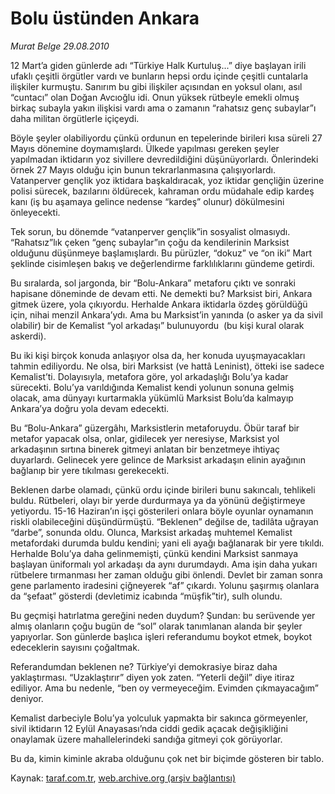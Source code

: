 # Bolu üstünden Ankara

*Murat Belge 29.08.2010*

<div class="yazi"><p>12 Mart’a giden günlerde adı “Türkiye Halk Kurtuluş...” diye başlayan irili ufaklı çeşitli örgütler vardı ve bunların hepsi ordu içinde çeşitli cuntalarla ilişkiler kurmuştu. Sanırım bu gibi ilişkiler açısından en yoksul olanı, asıl “cuntacı” olan Doğan Avcıoğlu idi. Onun yüksek rütbeyle emekli olmuş birkaç subayla yakın ilişkisi vardı ama o zamanın “rahatsız genç subaylar”ı daha militan örgütlerle içiçeydi.</p>
<p>Böyle şeyler olabiliyordu çünkü ordunun en tepelerinde birileri kısa süreli 27 Mayıs dönemine doymamışlardı. Ülkede yapılması gereken şeyler yapılmadan iktidarın yoz sivillere devredildiğini düşünüyorlardı. Önlerindeki örnek 27 Mayıs olduğu için bunun tekrarlanmasına çalışıyorlardı. Vatanperver gençlik yoz iktidara başkaldıracak, yoz iktidar gençliğin üzerine polisi sürecek, bazılarını öldürecek, kahraman ordu müdahale edip kardeş kanı (iş bu aşamaya gelince nedense “kardeş” olunur) dökülmesini önleyecekti. </p>
<p>Tek sorun, bu dönemde “vatanperver gençlik”in sosyalist olmasıydı. “Rahatsız”lık çeken “genç subaylar”ın çoğu da kendilerinin Marksist olduğunu düşünmeye başlamışlardı. Bu pürüzler, “dokuz” ve “on iki” Mart şeklinde cisimleşen bakış ve değerlendirme farklılıklarını gündeme getirdi. </p>
<p>Bu sıralarda, sol jargonda, bir “Bolu-Ankara” metaforu çıktı ve sonraki hapisane döneminde de devam etti. Ne demekti bu? Marksist biri, Ankara gitmek üzere, yola çıkıyordu. Herhalde Ankara iktidarla özdeş görüldüğü için, nihai menzil Ankara’ydı. Ama bu Marksist’in yanında (o asker ya da sivil olabilir) bir de Kemalist “yol arkadaşı” bulunuyordu  (bu kişi kural olarak askerdi).</p>
<p>Bu iki kişi birçok konuda anlaşıyor olsa da, her konuda uyuşmayacakları tahmin ediliyordu. Ne olsa, biri Marksist (ve hattâ Leninist), ötteki ise sadece Kemalist’ti. Dolayısıyla, metafora göre, yol arkadaşlığı Bolu’ya kadar sürecekti. Bolu’ya varıldığında Kemalist kendi yolunun sonuna gelmiş olacak, ama dünyayı kurtarmakla yükümlü Marksist Bolu’da kalmayıp Ankara’ya doğru yola devam edecekti. </p>
<p>Bu “Bolu-Ankara” güzergâhı, Marksistlerin metaforuydu. Öbür taraf bir metafor yapacak olsa, onlar, gidilecek yer neresiyse, Marksist yol arkadaşının sırtına binerek gitmeyi anlatan bir benzetmeye ihtiyaç duyarlardı. Gelinecek yere gelince de Marksist arkadaşın elinin ayağının bağlanıp bir yere tıkılması gerekecekti. </p>
<p>Beklenen darbe olamadı, çünkü ordu içinde birileri bunu sakıncalı, tehlikeli buldu. Rütbeleri, olayı bir yerde durdurmaya ya da yönünü değiştirmeye yetiyordu. 15-16 Haziran’ın işçi gösterileri onlara böyle oyunlar oynamanın riskli olabileceğini düşündürmüştü. “Beklenen” değilse de, tadilâta uğrayan “darbe”, sonunda oldu. Olunca, Marksist arkadaş muhtemel Kemalist metafordaki durumda buldu kendini; yani eli ayağı bağlanarak bir yere tıkıldı. Herhalde Bolu’ya daha gelinmemişti, çünkü kendini Marksist sanmaya başlayan üniformalı yol arkadaşı da aynı durumdaydı. Ama işin daha yukarı rütbelere tırmanması her zaman olduğu gibi önlendi. Devlet bir zaman sonra gene parlamento iradesini çiğneyerek “af” çıkardı. Yolunu şaşırmış olanlara da “şefaat” gösterdi (devletimiz icabında “müşfik”tir), sulh olundu.</p>
<p>Bu geçmişi hatırlatma gereğini neden duydum? Şundan: bu serüvende yer almış olanların çoğu bugün de “sol” olarak tanımlanan alanda bir şeyler yapıyorlar. Son günlerde başlıca işleri referandumu boykot etmek, boykot edeceklerin sayısını çoğaltmak. </p>
<p>Referandumdan beklenen ne? Türkiye’yi demokrasiye biraz daha yaklaştırması. “Uzaklaştırır” diyen yok zaten. “Yeterli değil” diye itiraz ediliyor. Ama bu nedenle, “ben oy vermeyeceğim. Evimden çıkmayacağım” deniyor.</p>
<p>Kemalist darbeciyle Bolu’ya yolculuk yapmakta bir sakınca görmeyenler, sivil iktidarın 12 Eylül Anayasası’nda ciddi gedik açacak değişikliğini onaylamak üzere mahallelerindeki sandığa gitmeyi çok görüyorlar. </p>
<p>Bu da, kimin kiminle akraba olduğunu çok net bir biçimde gösteren bir tablo.</p></div>

Kaynak: [taraf.com.tr](http://www.taraf.com.tr:80/murat-belge/makale-bolu-ustunden-ankara.htm), [web.archive.org (arşiv bağlantısı)](http://web.archive.org/web/20100830145438/http://www.taraf.com.tr:80/murat-belge/makale-bolu-ustunden-ankara.htm)
